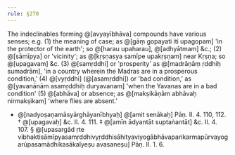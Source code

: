 ```yaml
---
rule: §270
---
```


The indeclinables forming @[avyayībhāva] compounds have various senses; e.g. (1) the meaning of case; as @[gāṃ gopayati iti upagopam] 'in the protector of the earth'; so @[harau upaharau], @[adhyātmam] &c.; (2) @[sāmīpya] or 'vicinity'; as @[kṛṣṇasya samīpe upakṛṣṇam] near Kṛṣṇa; so @[upagavam] &c. (3) @[samṛddhi] or 'prosperity' as @[madrāṇāṃ ṛddhiḥ sumadrām], 'in a country wherein the Madras are in a prosperous condition,' (4) @[vyṛddhi] (@[asamṛddhi]) or 'bad condition,' as @[yavanānām asamṛddhiḥ duryavanam] 'when the Yavanas are in a bad condition' (5) @[abhāva] or absence; as @[makṣikāṇām abhāvaḥ nirmakṣikam] 'where flies are absent.'

* @[nadyoṣaṇamāsyārghāyanībhyaḥ] @[amit senākaḥ] Pāṇ. II. 4. 110, 112.
† @[upagavaḥ] &c. II. 4. 111.
‡ @[amīn ādyantāt suptaṅantāt] &c. II. 4. 107.
§ @[upasargād ṛte vibhaktisāmīpyasamṛddhivyṛddhisāhityaviyogābhāvaparikarmapūrvayogarūpasamādhikasākalyeṣu avasaneṣu] Pāṇ. II. 1. 6.